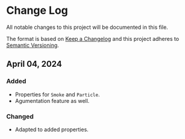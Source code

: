 # Change Log
All notable changes to this project will be documented in this file.
 
The format is based on [Keep a Changelog](http://keepachangelog.com/)
and this project adheres to [Semantic Versioning](http://semver.org/).

## April 04, 2024
### Added
* Properties for `Smoke` and `Particle`.
* Agumentation feature as well.

### Changed
* Adapted to added properties.
